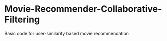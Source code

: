 # Movie-Recommender-Collaborative-Filtering
Basic code for user-similarity based movie recommendation

